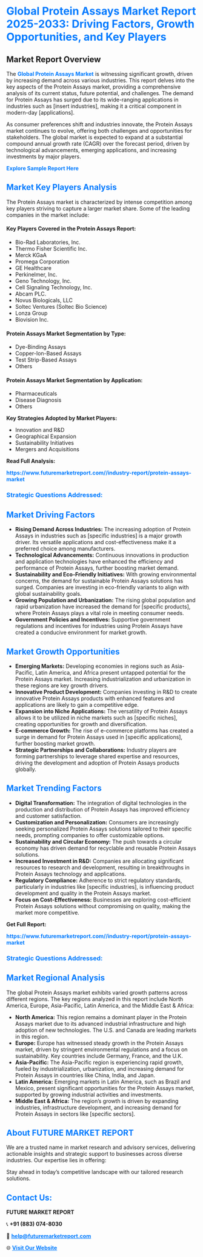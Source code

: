 <h1 style="color: #007BFF;">Global Protein Assays Market Report 2025-2033: Driving Factors, Growth Opportunities, and Key Players</h1>

<section id="overview">
<h2>Market Report Overview</h2>
<p>The <a href="https://www.futuremarketreport.com//industry-report/protein-assays-market" style="color: #007BFF; text-decoration: none;"><strong>Global Protein Assays Market</strong></a> is witnessing significant growth, driven by increasing demand across various industries. This report delves into the key aspects of the Protein Assays market, providing a comprehensive analysis of its current status, future potential, and challenges. The demand for Protein Assays has surged due to its wide-ranging applications in industries such as [insert industries], making it a critical component in modern-day [applications].</p>
<p>As consumer preferences shift and industries innovate, the Protein Assays market continues to evolve, offering both challenges and opportunities for stakeholders. The global market is expected to expand at a substantial compound annual growth rate (CAGR) over the forecast period, driven by technological advancements, emerging applications, and increasing investments by major players.</p>
</section>

<section id="overview">
<p><a href="https://www.futuremarketreport.com//request-sample/reportId=57783" style="color: #007BFF; text-decoration: none;"><strong>Explore Sample Report Here</strong></a></p>
</section>

<section id="key-players">
<h2 style="color: #007BFF;">Market Key Players Analysis</h2>
<p>The Protein Assays market is characterized by intense competition among key players striving to capture a larger market share. Some of the leading companies in the market include:</p>
<h4>Key Players Covered in the Protein Assays Report:</h4>
<ul><li>Bio-Rad Laboratories, Inc.</li><li>Thermo Fisher Scientific Inc.</li><li>Merck KGaA</li><li>Promega Corporation</li><li>GE Healthcare</li><li>Perkinelmer, Inc.</li><li>Geno Technology, Inc.</li><li>Cell Signaling Technology, Inc.</li><li>Abcam PLC.</li><li>Novus Biologicals, LLC</li><li>Soltec Ventures (Soltec Bio Science)</li><li>Lonza Group</li><li>Biovision Inc.</li></ul>
<h4>Protein Assays Market Segmentation by Type:</h4>
<ul><li>Dye-Binding Assays</li><li>Copper-Ion-Based Assays</li><li>Test Strip-Based Assays</li><li>Others</li></ul>

<h4>Protein Assays Market Segmentation by Application:</h4>
<ul><li>Pharmaceuticals</li><li>Disease Diagnosis</li><li>Others</li></ul>
<p><strong>Key Strategies Adopted by Market Players:</strong></p>
<ul>
<li>Innovation and R&D</li>
<li>Geographical Expansion</li>
<li>Sustainability Initiatives</li>
<li>Mergers and Acquisitions</li>
</ul>
</section>

<section>
<p><strong>Read Full Analysis: </strong></p><a href="https://www.futuremarketreport.com//industry-report/protein-assays-market" style="color: #007BFF; text-decoration: none;"><strong>https://www.futuremarketreport.com//industry-report/protein-assays-market</strong></a>
<h3 style="color: #007BFF;">Strategic Questions Addressed:</h3>
</section>

<section id="driving-factors">
<h2 style="color: #007BFF;">Market Driving Factors</h2>
<ul>
<li><strong>Rising Demand Across Industries:</strong> The increasing adoption of Protein Assays in industries such as [specific industries] is a major growth driver. Its versatile applications and cost-effectiveness make it a preferred choice among manufacturers.</li>
<li><strong>Technological Advancements:</strong> Continuous innovations in production and application technologies have enhanced the efficiency and performance of Protein Assays, further boosting market demand.</li>
<li><strong>Sustainability and Eco-Friendly Initiatives:</strong> With growing environmental concerns, the demand for sustainable Protein Assays solutions has surged. Companies are investing in eco-friendly variants to align with global sustainability goals.</li>
<li><strong>Growing Population and Urbanization:</strong> The rising global population and rapid urbanization have increased the demand for [specific products], where Protein Assays plays a vital role in meeting consumer needs.</li>
<li><strong>Government Policies and Incentives:</strong> Supportive government regulations and incentives for industries using Protein Assays have created a conducive environment for market growth.</li>
</ul>
</section>

<section id="growth-opportunities">
<h2 style="color: #007BFF;">Market Growth Opportunities</h2>
<ul>
<li><strong>Emerging Markets:</strong> Developing economies in regions such as Asia-Pacific, Latin America, and Africa present untapped potential for the Protein Assays market. Increasing industrialization and urbanization in these regions are key growth drivers.</li>
<li><strong>Innovative Product Development:</strong> Companies investing in R&D to create innovative Protein Assays products with enhanced features and applications are likely to gain a competitive edge.</li>
<li><strong>Expansion into Niche Applications:</strong> The versatility of Protein Assays allows it to be utilized in niche markets such as [specific niches], creating opportunities for growth and diversification.</li>
<li><strong>E-commerce Growth:</strong> The rise of e-commerce platforms has created a surge in demand for Protein Assays used in [specific applications], further boosting market growth.</li>
<li><strong>Strategic Partnerships and Collaborations:</strong> Industry players are forming partnerships to leverage shared expertise and resources, driving the development and adoption of Protein Assays products globally.</li>
</ul>
</section>

<section id="trending-factors">
<h2 style="color: #007BFF;">Market Trending Factors</h2>
<ul>
<li><strong>Digital Transformation:</strong> The integration of digital technologies in the production and distribution of Protein Assays has improved efficiency and customer satisfaction.</li>
<li><strong>Customization and Personalization:</strong> Consumers are increasingly seeking personalized Protein Assays solutions tailored to their specific needs, prompting companies to offer customizable options.</li>
<li><strong>Sustainability and Circular Economy:</strong> The push towards a circular economy has driven demand for recyclable and reusable Protein Assays solutions.</li>
<li><strong>Increased Investment in R&D:</strong> Companies are allocating significant resources to research and development, resulting in breakthroughs in Protein Assays technology and applications.</li>
<li><strong>Regulatory Compliance:</strong> Adherence to strict regulatory standards, particularly in industries like [specific industries], is influencing product development and quality in the Protein Assays market.</li>
<li><strong>Focus on Cost-Effectiveness:</strong> Businesses are exploring cost-efficient Protein Assays solutions without compromising on quality, making the market more competitive.</li>
</ul>
</section>

<section>
<p><strong>Get Full Report: </strong></p><a href="https://www.futuremarketreport.com//industry-report/protein-assays-market" style="color: #007BFF; text-decoration: none;"><strong>https://www.futuremarketreport.com//industry-report/protein-assays-market</strong></a>
<h3 style="color: #007BFF;">Strategic Questions Addressed:</h3>
</section>


<section id="regional-analysis">
<h2 style="color: #007BFF;">Market Regional Analysis</h2>
<p>The global Protein Assays market exhibits varied growth patterns across different regions. The key regions analyzed in this report include North America, Europe, Asia-Pacific, Latin America, and the Middle East & Africa:</p>
<ul>
<li><strong>North America:</strong> This region remains a dominant player in the Protein Assays market due to its advanced industrial infrastructure and high adoption of new technologies. The U.S. and Canada are leading markets in this region.</li>
<li><strong>Europe:</strong> Europe has witnessed steady growth in the Protein Assays market, driven by stringent environmental regulations and a focus on sustainability. Key countries include Germany, France, and the U.K.</li>
<li><strong>Asia-Pacific:</strong> The Asia-Pacific region is experiencing rapid growth, fueled by industrialization, urbanization, and increasing demand for Protein Assays in countries like China, India, and Japan.</li>
<li><strong>Latin America:</strong> Emerging markets in Latin America, such as Brazil and Mexico, present significant opportunities for the Protein Assays market, supported by growing industrial activities and investments.</li>
<li><strong>Middle East & Africa:</strong> The region’s growth is driven by expanding industries, infrastructure development, and increasing demand for Protein Assays in sectors like [specific sectors].</li>
</ul>
</section>

<footer>
<h2 style="color: #007BFF;">About FUTURE MARKET REPORT</h2>
<p>We are a trusted name in market research and advisory services, delivering actionable insights and strategic support to businesses across diverse industries. Our expertise lies in offering:</p>

<p>Stay ahead in today’s competitive landscape with our tailored research solutions.</p>

<h2 style="color: #007BFF;">Contact Us:</h2>
<p><strong>FUTURE MARKET REPORT</strong></p>
<p>📞 <strong>+91 (883) 074-8030</strong></p>
<p>📧 <strong><a href="mailto:help@futuremarketreport.com" style="color: #007BFF;">help@futuremarketreport.com</a></strong></p>
<p>🌐 <strong><a href="https://www.futuremarketreport.com/" style="color: #007BFF;">Visit Our Website</a></strong></p>
</footer>